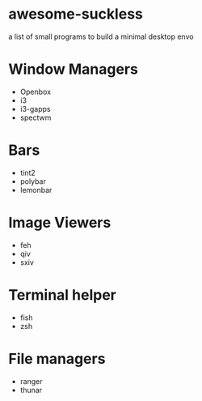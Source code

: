 # awesome-suckless
a list of small programs to build a minimal desktop envo

# Window Managers
- Openbox
- i3
- i3-gapps
- spectwm

# Bars
- tint2
- polybar
- lemonbar

# Image Viewers
- feh
- qiv
- sxiv

# Terminal helper
- fish
- zsh

# File managers
- ranger
- thunar
